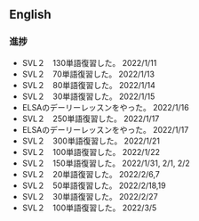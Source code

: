## English

### 進捗

- SVL２　130単語復習した。 2022/1/11
- SVL２　70単語復習した。 2022/1/13
- SVL２　80単語復習した。 2022/1/14
- SVL２　30単語復習した。 2022/1/15
- ELSAのデーリーレッスンをやった。 2022/1/16
- SVL２　250単語復習した。 2022/1/17
- ELSAのデーリーレッスンをやった。 2022/1/17
- SVL２　300単語復習した。 2022/1/21
- SVL２　100単語復習した。 2022/1/22
- SVL２　150単語復習した。 2022/1/31, 2/1, 2/2
- SVL２　20単語復習した。 2022/2/6,7
- SVL２　50単語復習した。 2022/2/18,19
- SVL２　30単語復習した。 2022/2/27
- SVL２　100単語復習した。 2022/3/5



